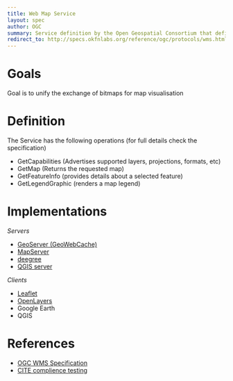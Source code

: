 ```yaml
---
title: Web Map Service
layout: spec
author: OGC
summary: Service definition by the Open Geospatial Consortium that defines exchange of bitmaps for map visualisation
redirect_to: http://specs.okfnlabs.org/reference/ogc/protocols/wms.html
---
```


Goals
=====

Goal is to unify the exchange of bitmaps for map visualisation

Definition
==========

The Service has the following operations (for full details check the specification)

* GetCapabilities (Advertises supported layers, projections, formats, etc)
* GetMap (Returns the requested map)
* GetFeatureInfo (provides details about a selected feature)
* GetLegendGraphic (renders a map legend)

Implementations
===============

_Servers_
* [GeoServer (GeoWebCache)](http://geoserver.org)
* [MapServer](http://mapserver.org)
* [deegree](http://deegree.org)
* [QGIS server](http://qgis.org)

_Clients_
* [Leaflet]()
* [OpenLayers]()
* Google Earth
* QGIS

References
==========

*   [OGC WMS Specification](http://www.opengeospatial.org/standards/wms)
*	[CITE complience testing](https://github.com/opengeospatial/teamengine)

